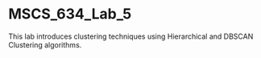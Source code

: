 # MSCS_634_Lab_5
This lab introduces clustering techniques using Hierarchical and DBSCAN Clustering algorithms.

